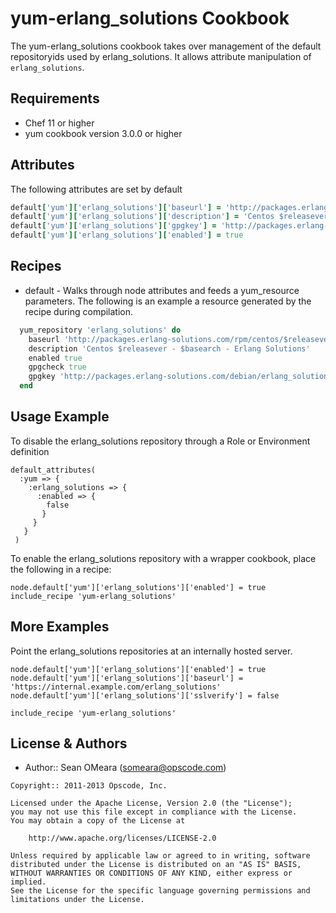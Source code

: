 yum-erlang_solutions Cookbook
============

The yum-erlang_solutions cookbook takes over management of the default
repositoryids used by erlang_solutions. It allows attribute manipulation of
`erlang_solutions`.

Requirements
------------
* Chef 11 or higher
* yum cookbook version 3.0.0 or higher

Attributes
----------
The following attributes are set by default

``` ruby
default['yum']['erlang_solutions']['baseurl'] = 'http://packages.erlang-solutions.com/rpm/centos/$releasever/$basearch'
default['yum']['erlang_solutions']['description'] = 'Centos $releasever - $basearch - Erlang Solutions'
default['yum']['erlang_solutions']['gpgkey'] = 'http://packages.erlang-solutions.com/debian/erlang_solutions.asc'
default['yum']['erlang_solutions']['enabled'] = true
```

Recipes
-------
* default - Walks through node attributes and feeds a yum_resource
  parameters. The following is an example a resource generated by the
  recipe during compilation.

```ruby
  yum_repository 'erlang_solutions' do
    baseurl 'http://packages.erlang-solutions.com/rpm/centos/$releasever/$basearch'
    description 'Centos $releasever - $basearch - Erlang Solutions'
    enabled true
    gpgcheck true
    gpgkey 'http://packages.erlang-solutions.com/debian/erlang_solutions.asc'
  end
```

Usage Example
-------------
To disable the erlang_solutions repository through a Role or Environment definition

```
default_attributes(
  :yum => {
    :erlang_solutions => {
      :enabled => {
        false
       }
     }
   }
 )
```

To enable the erlang_solutions repository with a wrapper cookbook, place
the following in a recipe:

```
node.default['yum']['erlang_solutions']['enabled'] = true
include_recipe 'yum-erlang_solutions'
```

More Examples
-------------
Point the erlang_solutions repositories at an internally hosted server.

```
node.default['yum']['erlang_solutions']['enabled'] = true
node.default['yum']['erlang_solutions']['baseurl'] = 'https://internal.example.com/erlang_solutions'
node.default['yum']['erlang_solutions']['sslverify'] = false

include_recipe 'yum-erlang_solutions'
```

License & Authors
-----------------
- Author:: Sean OMeara (<someara@opscode.com>)

```text
Copyright:: 2011-2013 Opscode, Inc.

Licensed under the Apache License, Version 2.0 (the "License");
you may not use this file except in compliance with the License.
You may obtain a copy of the License at

    http://www.apache.org/licenses/LICENSE-2.0

Unless required by applicable law or agreed to in writing, software
distributed under the License is distributed on an "AS IS" BASIS,
WITHOUT WARRANTIES OR CONDITIONS OF ANY KIND, either express or implied.
See the License for the specific language governing permissions and
limitations under the License.
```
